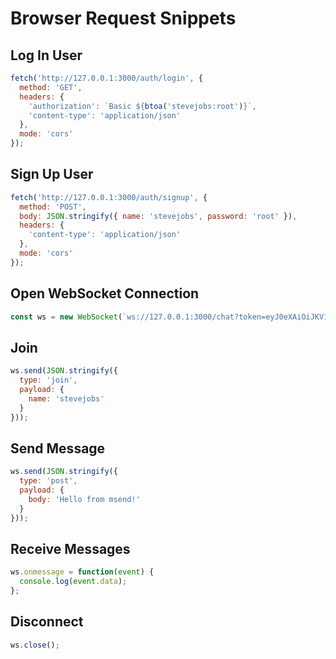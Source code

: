 # Browser Request Snippets

## Log In User

```javascript
fetch('http://127.0.0.1:3000/auth/login', {
  method: 'GET',
  headers: {
    'authorization': `Basic ${btoa('stevejobs:root')}`,
    'content-type': 'application/json'
  },
  mode: 'cors'
});
```

## Sign Up User

```javascript
fetch('http://127.0.0.1:3000/auth/signup', {
  method: 'POST',
  body: JSON.stringify({ name: 'stevejobs', password: 'root' }),
  headers: {
    'content-type': 'application/json'
  },
  mode: 'cors'
});
```

## Open WebSocket Connection

```javascript
const ws = new WebSocket(`ws://127.0.0.1:3000/chat?token=eyJ0eXAiOiJKV1QiLCJhbGciOiJIUzI1NiJ9.eyJ1c2VyX2lkIjoiZjlhYjU3ODEtYTJkNC00ZWY4LWIwMWEtYjhjZjI1MGFiMzg0IiwiZXhwIjoxNjA4MTMyMTc4MjYxfQ.Tre0-f_NOrx1I6RgzahiSVMUwVDHTlq2XKRTMmFCL8M`);
```

## Join

```javascript
ws.send(JSON.stringify({
  type: 'join',
  payload: {
    name: 'stevejobs'
  }
}));
```

## Send Message

```javascript
ws.send(JSON.stringify({
  type: 'post',
  payload: {
    body: 'Hello from msend!'
  }
}));
```

## Receive Messages

```javascript
ws.onmessage = function(event) {
  console.log(event.data);
};
```

## Disconnect

```javascript
ws.close();
```
